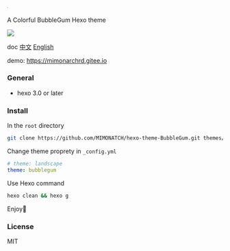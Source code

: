 # <img src="https://static.xiaoblogs.cn/img/20210920134002.png" style="zoom: 10%;" />

A Colorful BubbleGum Hexo theme

![](https://static.xiaoblogs.cn/img/mix8.jpg)

doc [中文](https://github.com/MIMONATCH/hexo-theme-BubbleGum/blob/main/README.md) [English](https://github.com/MIMONATCH/hexo-theme-BubbleGum/blob/main/doc/README-en.md)

demo: https://mimonarchrd.gitee.io

### General

- hexo 3.0 or later

### Install

In the `root` directory

```sh
git clone https://github.com/MIMONATCH/hexo-theme-BubbleGum.git themes/bubblegum
```

Change theme proprety in `_config.yml` 

```yaml
# theme: landscape
theme: bubblegum
```

Use Hexo command

```sh
hexo clean && hexo g
```

Enjoy🍺

### License

MIT

